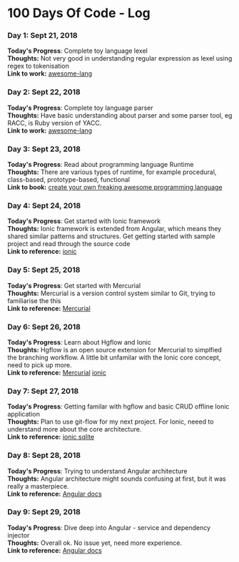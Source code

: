 # 100 Days Of Code - Log

### Day 1: Sept 21, 2018
**Today's Progress**: Complete toy language lexel <br>
**Thoughts:** Not very good in understanding regular expression as lexel using regex to tokenisation <br>
**Link to work:** [awesome-lang](https://github.com/WLun001/awesome-lang) <br>

### Day 2: Sept 22, 2018
**Today's Progress**: Complete toy language parser <br>
**Thoughts:** Have basic understanding about parser and some parser tool, eg RACC, is Ruby version of YACC. <br>
**Link to work:** [awesome-lang](https://github.com/WLun001/awesome-lang) <br>

### Day 3: Sept 23, 2018
**Today's Progress**: Read about programming language Runtime <br>
**Thoughts:** There are various types of runtime, for example procedural, class-based, prototype-based, functional <br>
**Link to book:** [create your own freaking awesome programming language](http://createyourproglang.com/) <br>

### Day 4: Sept 24, 2018
**Today's Progress**: Get started with Ionic framework <br>
**Thoughts:** Ionic framework is extended from Angular, which means they shared similar patterns and structures. Get getting started with sample project and read through the source code <br>
**Link to reference:** [ionic](https://ionicframework.com/docs/intro/tutorial/) <br>

### Day 5: Sept 25, 2018
**Today's Progress**: Get started with Mercurial <br>
**Thoughts:** Mercurial is a version control system similar to Git, trying to familiarise the this<br>
**Link to reference:** [Mercurial](https://www.mercurial-scm.org/) <br>

### Day 6: Sept 26, 2018
**Today's Progress**: Learn about Hgflow and Ionic<br>
**Thoughts:** Hgflow is an open source extension for Mercurial to simplfied the branching workflow. A little bit unfamilar with the Ionic core concept, need to pick up more. <br>
**Link to reference:** [Mercurial](https://www.mercurial-scm.org/) [ionic](https://ionicframework.com/docs/intro/tutorial/)  <br>

### Day 7: Sept 27, 2018
**Today's Progress**: Getting familar with hgflow and basic CRUD offline Ionic application <br>
**Thoughts:** Plan to use git-flow for my next project. For Ionic, neeed to understand more about the core architecture.<br>
**Link to reference:** [ionic sqlite](https://www.djamware.com/post/59c53a1280aca768e4d2b143/ionic-3-angular-4-and-sqlite-crud-offline-mobile-app) <br>

### Day 8: Sept 28, 2018
**Today's Progress**: Trying to understand Angular architecture <br>
**Thoughts:** Angular architecture might sounds confusing at first, but it was really a masterpiece.<br>
**Link to reference:** [Angular docs](https://angular.io/guide/architecture) <br>

### Day 9: Sept 29, 2018
**Today's Progress**: Dive deep into Angular - service and dependency injector  <br>
**Thoughts:** Overall ok. No issue yet, need more experience.<br>
**Link to reference:** [Angular docs](https://angular.io/) <br>
